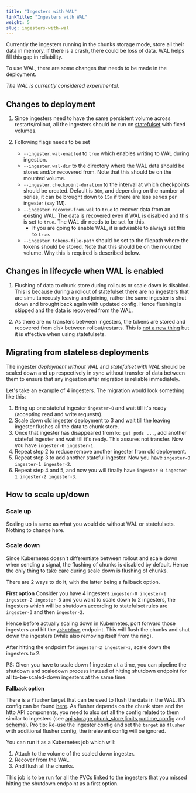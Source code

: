 ```yaml
---
title: "Ingesters with WAL"
linkTitle: "Ingesters with WAL"
weight: 5
slug: ingesters-with-wal
---
```


Currently the ingesters running in the chunks storage mode, store all their data in memory. If there is a crash, there could be loss of data. WAL helps fill this gap in reliability.

To use WAL, there are some changes that needs to be made in the deployment.

_The WAL is currently considered experimental._

## Changes to deployment

1. Since ingesters need to have the same persistent volume across restarts/rollout, all the ingesters should be run on [statefulset](https://kubernetes.io/docs/concepts/workloads/controllers/statefulset/) with fixed volumes.

2. Following flags needs to be set
    * `--ingester.wal-enabled` to `true` which enables writing to WAL during ingestion.
    * `--ingester.wal-dir` to the directory where the WAL data should be stores and/or recovered from. Note that this should be on the mounted volume.
    * `--ingester.checkpoint-duration` to the interval at which checkpoints should be created. Default is `30m`, and depending on the number of series, it can be brought down to `15m` if there are less series per ingester (say 1M).
    * `--ingester.recover-from-wal` to `true` to recover data from an existing WAL. The data is recovered even if WAL is disabled and this is set to `true`. The WAL dir needs to be set for this.
        * If you are going to enable WAL, it is advisable to always set this to `true`.
    * `--ingester.tokens-file-path` should be set to the filepath where the tokens should be stored. Note that this should be on the mounted volume. Why this is required is described below.

## Changes in lifecycle when WAL is enabled

1. Flushing of data to chunk store during rollouts or scale down is disabled. This is because during a rollout of statefulset there are no ingesters that are simultaneously leaving and joining, rather the same ingester is shut down and brought back again with updated config. Hence flushing is skipped and the data is recovered from the WAL.

2. As there are no transfers between ingesters, the tokens are stored and recovered from disk between rollout/restarts. This is [not a new thing](https://github.com/cortexproject/cortex/pull/1750) but it is effective when using statefulsets.

## Migrating from stateless deployments

The ingester _deployment without WAL_ and _statefulset with WAL_ should be scaled down and up respectively in sync without transfer of data between them to ensure that any ingestion after migration is reliable immediately.

Let's take an example of 4 ingesters. The migration would look something like this:

1. Bring up one stateful ingester `ingester-0` and wait till it's ready (accepting read and write requests).
2. Scale down old ingester deployment to 3 and wait till the leaving ingester flushes all the data to chunk store.
3. Once that ingester has disappeared from `kc get pods ...`, add another stateful ingester and wait till it's ready. This assures not transfer. Now you have `ingester-0 ingester-1`.
4. Repeat step 2 to reduce remove another ingester from old deployment.
5. Repeat step 3 to add another stateful ingester. Now you have `ingester-0 ingester-1 ingester-2`.
6. Repeat step 4 and 5, and now you will finally have `ingester-0 ingester-1 ingester-2 ingester-3`.

## How to scale up/down

### Scale up

Scaling up is same as what you would do without WAL or statefulsets. Nothing to change here.

### Scale down

Since Kubernetes doesn't differentiate between rollout and scale down when sending a signal, the flushing of chunks is disabled by default. Hence the only thing to take care during scale down is flushing of chunks.

There are 2 ways to do it, with the latter being a fallback option.

**First option**
Consider you have 4 ingesters `ingester-0 ingester-1 ingester-2 ingester-3` and you want to scale down to 2 ingesters, the ingesters which will be shutdown according to statefulset rules are `ingester-3` and then `ingester-2`.

Hence before actually scaling down in Kubernetes, port forward those ingesters and hit the [`/shutdown`](https://github.com/cortexproject/cortex/pull/1746) endpoint. This will flush the chunks and shut down the ingesters (while also removing itself from the ring).

After hitting the endpoint for `ingester-2 ingester-3`, scale down the ingesters to 2.

PS: Given you have to scale down 1 ingester at a time, you can pipeline the shutdown and scaledown process instead of hitting shutdown endpoint for all to-be-scaled-down ingesters at the same time.

**Fallback option**

There is a `flusher` target that can be used to flush the data in the WAL. It's config can be found [here](../configuration/config-file-reference.md#flusher-config). As flusher depends on the chunk store and the http API components, you need to also set all the config related to them similar to ingesters (see [api,storage,chunk_store,limits,runtime_config](../configuration/config-file-reference.md#supported-contents-and-default-values-of-the-config-file) and [schema](../configuration/schema-config-reference.md)). Pro tip: Re-use the ingester config and set the `target` as `flusher` with additional flusher config, the irrelevant config will be ignored.

You can run it as a Kubernetes job which will:

1. Attach to the volume of the scaled down ingester.
2. Recover from the WAL.
3. And flush all the chunks.

This job is to be run for all the PVCs linked to the ingesters that you missed hitting the shutdown endpoint as a first option.
